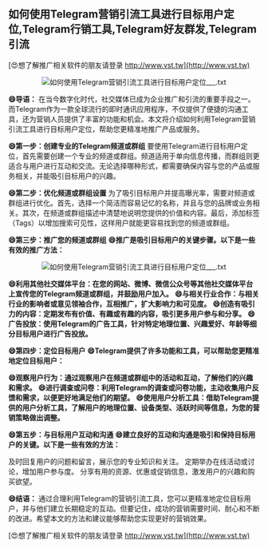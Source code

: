 ## **如何使用Telegram营销引流工具进行目标用户定位,Telegram行销工具,Telegram好友群发,Telegram引流**

[😍想了解推广相关软件的朋友请登录 http://www.vst.tw](http://www.vst.tw)

 <center><img src="https://vst.tw/MP4/tuiguang/png/6.png" alt="如何使用Telegram营销引流工具进行目标用户定位___.txt"></center>

**😄导语：**
在当今数字化时代，社交媒体已成为企业推广和引流的重要手段之一。而Telegram作为一款全球流行的即时通讯应用程序，不仅提供了便捷的沟通工具，还为营销人员提供了丰富的功能和机会。本文将介绍如何利用Telegram营销引流工具进行目标用户定位，帮助您更精准地推广产品或服务。

**😄第一步：创建专业的Telegram频道或群组**
要使用Telegram进行目标用户定位，首先需要创建一个专业的频道或群组。频道适用于单向信息传播，而群组则更适合与用户进行互动和交流。无论选择哪种形式，都需要确保内容与您的产品或服务相关，并能吸引目标用户的兴趣。

**😄第二步：优化频道或群组设置**
为了吸引目标用户并提高曝光率，需要对频道或群组进行优化。首先，选择一个简洁而容易记忆的名称，并且与您的品牌或业务相关。其次，在频道或群组描述中清楚地说明您提供的价值和内容。最后，添加标签（Tags）以增加搜索可见性，这样用户就能更容易找到您的频道或群组。

**😄第三步：推广您的频道或群组**
**😄推广是吸引目标用户的关键步骤。以下是一些有效的推广方法：**

 <center><img src="https://vst.tw/MP4/tuiguang/png/6.png" alt="如何使用Telegram营销引流工具进行目标用户定位___.txt"></center>

**😄利用其他社交媒体平台：在您的网站、微博、微信公众号等其他社交媒体平台上宣传您的Telegram频道或群组，并鼓励用户加入。**
**😄与相关行业合作：与相关行业的影响者或意见领袖合作，互相推广，扩大影响力和可见度。**
**😄创造有吸引力的内容：定期发布有价值、有趣或有趣的内容，吸引更多用户参与和分享。**
**😄广告投放：使用Telegram的广告工具，针对特定地理位置、兴趣爱好、年龄等细分目标用户进行广告投放。**

**😄第四步：定位目标用户**
**😄Telegram提供了许多功能和工具，可以帮助您更精准地定位目标用户：**

**😄观察用户行为：通过观察用户在频道或群组中的活动和互动，了解他们的兴趣和需求。**
**😄进行调查或问卷：利用Telegram的调查或问卷功能，主动收集用户反馈和需求，以便更好地满足他们的期望。**
**😄使用用户分析工具：借助Telegram提供的用户分析工具，了解用户的地理位置、设备类型、活跃时间等信息，为您的营销策略做出调整。**

**😄第五步：与目标用户互动和沟通**
**😄建立良好的互动和沟通是吸引和保持目标用户的关键。以下是一些有效的方法：**

及时回复用户的问题和留言，展示您的专业知识和关注。
定期举办在线活动或讨论，增加用户参与度。
分享有用的资源、优惠或促销信息，激发用户的兴趣和购买欲望。

**😄结语：**
通过合理利用Telegram的营销引流工具，您可以更精准地定位目标用户，并与他们建立长期稳定的互动。但要记住，成功的营销需要时间、耐心和不断的改进。希望本文的方法和建议能够帮助您实现更好的营销效果。

[😍想了解推广相关软件的朋友请登录 http://www.vst.tw](http://www.vst.tw)



